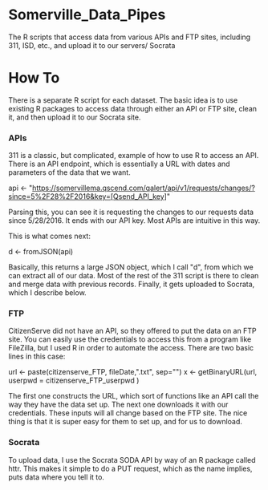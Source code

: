 # Somerville_Data_Pipes
The R scripts that access data from various APIs and FTP sites, including 311, ISD, etc., and upload it to our servers/ Socrata 


# How To
There is a separate R script for each dataset. The basic idea is to use existing R packages to access data through either an API or FTP site, clean it, and then upload it to our Socrata site.

### APIs
311 is a classic, but complicated, example of how to use R to access an API. There is an API endpoint, which is essentially a URL with dates and parameters of the data that we want. 

api <- "https://somervillema.qscend.com/qalert/api/v1/requests/changes/?since=5%2F28%2F2016&key=[Qsend_API_key]"

Parsing this, you can see it is requesting the changes to our requests data since 5/28/2016. It ends with our API key. Most APIs are intuitive in this way. 

This is what comes next:

d <- fromJSON(api)

Basically, this returns a large JSON object, which I call "d", from which we can extract all of our data. Most of the rest of the 311 script is there to clean and merge data with previous records. Finally, it gets uploaded to Socrata, which I describe below. 

### FTP
CitizenServe did not have an API, so they offered to put the data on an FTP site. You can easily use the credentials to access this from a program like FileZilla, but I used R in order to automate the access. There are two basic lines in this case:

url <- paste(citizenserve_FTP, fileDate,".txt", sep="")
x <- getBinaryURL(url, userpwd = citizenserve_FTP_userpwd )    

The first one constructs the URL, which sort of functions like an API call the way they have the data set up. The next one downloads it with our credentials. These inputs will all change based on the FTP site. The nice thing is that it is super easy for them to set up, and for us to download. 

### Socrata
To upload data, I use the Socrata SODA API by way of an R package called httr. This makes it simple to do a PUT request, which as the name implies, puts data where you tell it to. 